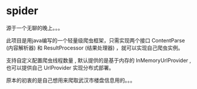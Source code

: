 # spider

源于一个无聊的晚上。。。

此项目是用java编写的一个轻量级爬虫框架，只需实现两个接口 ContentParse (内容解析器) 和  ResultProcessor (结果处理器) ，就可以实现自己爬虫实例。

支持自定义配置爬虫线程数量 ,  默认提供的是基于内存的 InMemoryUrlProvider , 也可以提供自己 UrlProvider 实现分布式部署。

原本的初衷的是自己想用来爬取武汉市楼盘信息用的。。。
